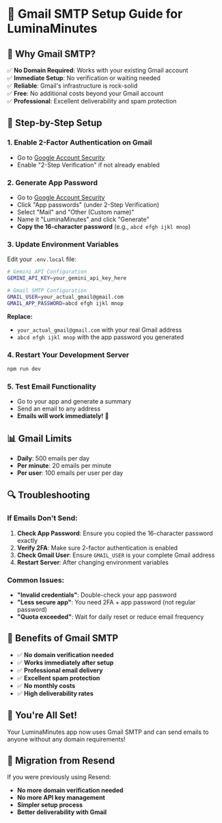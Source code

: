 # 📧 **Gmail SMTP Setup Guide for LuminaMinutes**

## 🎯 **Why Gmail SMTP?**
✅ **No Domain Required**: Works with your existing Gmail account  
✅ **Immediate Setup**: No verification or waiting needed  
✅ **Reliable**: Gmail's infrastructure is rock-solid  
✅ **Free**: No additional costs beyond your Gmail account  
✅ **Professional**: Excellent deliverability and spam protection  

## 🔧 **Step-by-Step Setup**

### **1. Enable 2-Factor Authentication on Gmail**
- Go to [Google Account Security](https://myaccount.google.com/security)
- Enable "2-Step Verification" if not already enabled

### **2. Generate App Password**
- Go to [Google Account Security](https://myaccount.google.com/security)
- Click "App passwords" (under 2-Step Verification)
- Select "Mail" and "Other (Custom name)"
- Name it "LuminaMinutes" and click "Generate"
- **Copy the 16-character password** (e.g., `abcd efgh ijkl mnop`)

### **3. Update Environment Variables**
Edit your `.env.local` file:

```bash
# Gemini API Configuration
GEMINI_API_KEY=your_gemini_api_key_here

# Gmail SMTP Configuration
GMAIL_USER=your_actual_gmail@gmail.com
GMAIL_APP_PASSWORD=abcd efgh ijkl mnop
```

**Replace:**
- `your_actual_gmail@gmail.com` with your real Gmail address
- `abcd efgh ijkl mnop` with the app password you generated

### **4. Restart Your Development Server**
```bash
npm run dev
```

### **5. Test Email Functionality**
- Go to your app and generate a summary
- Send an email to any address
- **Emails will work immediately!** 🎉

## 📊 **Gmail Limits**
- **Daily**: 500 emails per day
- **Per minute**: 20 emails per minute
- **Per user**: 100 emails per user per day

## 🔍 **Troubleshooting**

### **If Emails Don't Send:**
1. **Check App Password**: Ensure you copied the 16-character password exactly
2. **Verify 2FA**: Make sure 2-factor authentication is enabled
3. **Check Gmail User**: Ensure `GMAIL_USER` is your complete Gmail address
4. **Restart Server**: After changing environment variables

### **Common Issues:**
- **"Invalid credentials"**: Double-check your app password
- **"Less secure app"**: You need 2FA + app password (not regular password)
- **"Quota exceeded"**: Wait for daily reset or reduce email frequency

## 🚀 **Benefits of Gmail SMTP**
- ✅ **No domain verification needed**
- ✅ **Works immediately after setup**
- ✅ **Professional email delivery**
- ✅ **Excellent spam protection**
- ✅ **No monthly costs**
- ✅ **High deliverability rates**

## 🎉 **You're All Set!**
Your LuminaMinutes app now uses Gmail SMTP and can send emails to anyone without any domain requirements!

## 🔄 **Migration from Resend**
If you were previously using Resend:
- **No more domain verification needed**
- **No more API key management**
- **Simpler setup process**
- **Better deliverability with Gmail**
